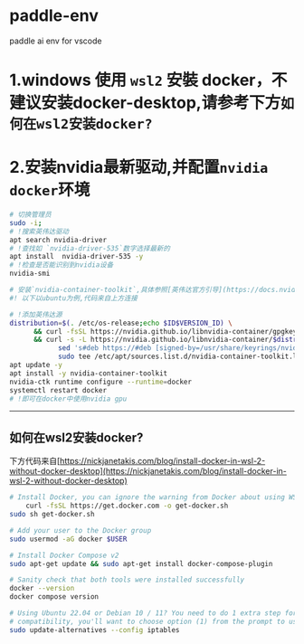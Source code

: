 # paddle-env
paddle ai env for vscode

# 1.windows 使用 `wsl2` 安裝 docker，不建议安装docker-desktop,请参考下方`如何在wsl2安装docker?`
# 2.安装nvidia最新驱动,并配置`nvidia docker`环境
```bash
# 切换管理员
sudo -i;
# !搜索英伟达驱动
apt search nvidia-driver
# !查找如 `nvidia-driver-535`数字选择最新的
apt install  nvidia-driver-535 -y
# !检查是否能识别到nvidia设备
nvidia-smi

# 安装`nvidia-container-toolkit`,具体参照[英伟达官方引导](https://docs.nvidia.com/datacenter/cloud-native/container-toolkit/latest/install-guide.html)
#! 以下以ubuntu为例,代码来自上方连接

# !添加英伟达源
distribution=$(. /etc/os-release;echo $ID$VERSION_ID) \
      && curl -fsSL https://nvidia.github.io/libnvidia-container/gpgkey | sudo gpg --dearmor -o /usr/share/keyrings/nvidia-container-toolkit-keyring.gpg \
      && curl -s -L https://nvidia.github.io/libnvidia-container/$distribution/libnvidia-container.list | \
            sed 's#deb https://#deb [signed-by=/usr/share/keyrings/nvidia-container-toolkit-keyring.gpg] https://#g' | \
            sudo tee /etc/apt/sources.list.d/nvidia-container-toolkit.list
apt update -y
apt install -y nvidia-container-toolkit
nvidia-ctk runtime configure --runtime=docker
systemctl restart docker
# !即可在docker中使用nvidia gpu
```
---

## 如何在wsl2安装docker?
下方代码来自[https://nickjanetakis.com/blog/install-docker-in-wsl-2-without-docker-desktop](https://nickjanetakis.com/blog/install-docker-in-wsl-2-without-docker-desktop)

```bash
# Install Docker, you can ignore the warning from Docker about using WSL
    curl -fsSL https://get.docker.com -o get-docker.sh
sudo sh get-docker.sh

# Add your user to the Docker group
sudo usermod -aG docker $USER

# Install Docker Compose v2
sudo apt-get update && sudo apt-get install docker-compose-plugin

# Sanity check that both tools were installed successfully
docker --version
docker compose version

# Using Ubuntu 22.04 or Debian 10 / 11? You need to do 1 extra step for iptables
# compatibility, you'll want to choose option (1) from the prompt to use iptables-legacy.
sudo update-alternatives --config iptables
```
